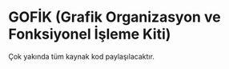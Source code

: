 # GOFİK (Grafik Organizasyon ve Fonksiyonel İşleme Kiti)

Çok yakında tüm kaynak kod paylaşılacaktır.
